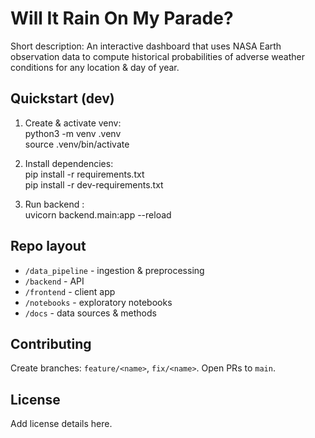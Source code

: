 # Will It Rain On My Parade?

Short description:
An interactive dashboard that uses NASA Earth observation data to compute historical probabilities of adverse weather conditions for any location & day of year.

## Quickstart (dev)
1. Create & activate venv:  
python3 -m venv .venv        
source .venv/bin/activate     


2. Install dependencies:  
pip install -r requirements.txt  
pip install -r dev-requirements.txt  


3. Run backend :   
uvicorn backend.main:app --reload



## Repo layout
- `/data_pipeline` - ingestion & preprocessing
- `/backend` - API  
- `/frontend` - client app
- `/notebooks` - exploratory notebooks
- `/docs` - data sources & methods

## Contributing
Create branches: `feature/<name>`, `fix/<name>`. Open PRs to `main`.

## License
Add license details here.
